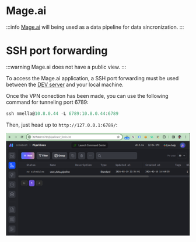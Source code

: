 # Mage.ai

:::info
[Mage.ai](https://github.com/mage-ai/mage-ai) will being used as a data pipeline for data sincronization.
:::

# SSH port forwarding

:::warning
Mage.ai does not have a public view.
:::

To access the Mage.ai application, a SSH port forwarding must be used between the [DEV server](../dev-server.md) and your local machine.

Once the VPN conection has been made, you can use the following command for tunneling port 6789:

```jsx
ssh nmella@10.8.0.44 -L 6789:10.8.0.44:6789
```

Then, just head up to `http://127.0.0.1:6789/`:

![Mage.ai Dashboard](/img/2024-02-23_09-54.png)